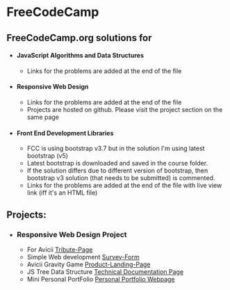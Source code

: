 # FreeCodeCamp

## FreeCodeCamp.org solutions for

-   #### JavaScript Algorithms and Data Structures
    -   Links for the problems are added at the end of the file
-   #### Responsive Web Design
    -   Links for the problems are added at the end of the file
    -   Projects are hosted on github. Please visit the project section on the same page
-   #### Front End Development Libraries
    -   FCC is using bootstrap v3.7 but in the solution I'm using latest bootstrap (v5)
    -   Latest bootstrap is downloaded and saved in the course folder.
    -   If the solution differs due to different version of bootstrap, then bootstrap v3 solution (that needs to be submitted) is commented.
    -   Links for the problems are added at the end of the file with live view link (iff it's an HTML file)

## Projects:

-   ### Responsive Web Design Project

    -   For Avicii [Tribute-Page](https://geekyorion.github.io/freecodecamp/Responsive%20Web%20Design/Responsive%20Web%20Design%20Projects/Build%20a%20Tribute%20Page/)
    -   Simple Web development [Survey-Form](https://geekyorion.github.io/freecodecamp/Responsive%20Web%20Design/Responsive%20Web%20Design%20Projects/Build%20a%20Survey%20Form/)
    -   Avicii Gravity Game [Product-Landing-Page](https://geekyorion.github.io/freecodecamp/Responsive%20Web%20Design/Responsive%20Web%20Design%20Projects/Build%20a%20Product%20Landing%20Page/)
    -   JS Tree Data Structure [Technical Documentation Page](https://geekyorion.github.io/freecodecamp/Responsive%20Web%20Design/Responsive%20Web%20Design%20Projects/Build%20a%20Technical%20Documentation%20Page/)
    -   Mini Personal PortFolio [Personal Portfolio Webpage](https://geekyorion.github.io/freecodecamp/Responsive%20Web%20Design/Responsive%20Web%20Design%20Projects/Build%20a%20Personal%20Portfolio%20Webpage/)
